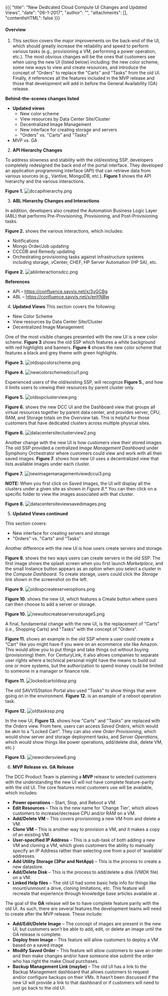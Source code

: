 {{{ "title": "New Dedicated Cloud Compute UI Changes and Updated Views",
"date": "06-1-2017",
"author": "",
"attachments": [],
"contentIsHTML": false
}}}

#### Overview

1. This section covers the major improvements on the back-end of the UI, which should greatly increase the reliability and speed to perform various tasks (e.g., provisioning a VM, performing a power operation, etc.). The most obvious changes will be the ones that customers see when using the new UI (listed below) including: the new color scheme, some new ways to view and create resources, and introduce the concept of "Orders" to replace the "Carts" and "Tasks" from the old UI. Finally, it references all the features included in the MVP release and those that development will add in before the General Availability (GA) release.

**Behind-the-scenes changes listed**
* **Updated views**
	* New color scheme
	* View resources by Data Center Site/Cluster
	* Decentralized Image Management
	* New interface for creating storage and servers
	* "Orders" vs. "Carts" and "Tasks"
* MVP vs. GA

2. **API Hierarchy Changes**

To address slowness and stability with the old/existing SSP, developers completely redesigned the back end of the portal interface.  They developed an application programming interface (API) that can retrieve data from various sources (e.g., Vantive, MongoDB, etc.). **Figure 1** shows the API hierarchy and the various interactions.

**Figure 1.**
![dccapihierarchy.png](../../images/dccapihierarchy.png)

3. **ABL Hierarchy Changes and Interactions**

In addition, developers also created the Automation Business Logic Layer (ABL) that performs Pre-Provisioning, Provisioning, and Post-Provisioning tasks.

**Figure 2.** shows the various interactions, which includes:
* Notifications
* Mongo Order/Job updating
* CCCDB and Remedy updating
* Orchestrating provisioning tasks against infrastructure systems including storage, vCenter, CHEF, HP Server Automation (HP SA), etc.

**Figure 2.**
![ablinteractionsdcc.png](../../images/ablinteractions.png)

**References**
* API – https://confluence.savvis.net/x/3vGCBg
* ABL – https://confluence.savvis.net/x/enYNBw

4. **Updated Views**
This section covers the following:
* New Color Scheme
* View resources by Data Center Site/Cluster
* Decentralized Image Management

One of the most visible changes presented with the new UI is a new color scheme. **Figure 3** shows the old SSP which features a white background with red highlights and banners. **Figure 4** shows the new color scheme that features a black and grey theme with green highlights.

**Figure 3.**
![oldsspcolorscheme.png](../../images/oldsspcolorscheme.png)

**Figure 4.**
![newcolorschemedccui1.png](../../images/newcolorschemedccui1.png)

Experienced users of the old/existing SSP, will recognize **Figure 5.**, and how it limits users to viewing their resources by parent cluster only.

**Figure 5.**
![oldsspclusterview.png](../../images/oldsspclusterview.png)

**Figure 6.** shows the new DCC UI and the Dashboard view that groups all virtual resources together by parent data center, and provides server, CPU, RAM, and Storage totals on the *Overview* tab. This is helpful for those customers that have dedicated clusters across multiple physical sites.

**Figure 6.**
![datacentersiteclusterview2.png](../../images/datacentersiteclusterview2.png)

 Another change with the new UI is how customers view their stored images.  The old SSP provided a centralized *Image Management Dashboard* under Symphony Orchestrator where customers could view and work with all their saved images. **Figure 7.** shows how new UI uses a decentralized view that lists available images under each cluster.

**Figure 7.**
![newimagemanagementviewdccui3.png](../../images/newimagemanagementviewdccui3.png)

**NOTE:** When you first click on Saved Images, the UI will display all the clusters under a given site as shown in *Figure 8.** You can then click on a specific folder to view the images associated with that cluster.

**Figure 8.**
![datacentersiteviewsavedimages.png](../../images/datacentersiteviewsavedimages.png)

5. **Updated Views continued**

This section covers:
* New interface for creating servers and storage
* "Orders" vs. "Carts" and "Tasks"

Another difference with the new UI is how users create servers and storage.  

**Figure 9.** shows the two ways users can create servers in the old SSP. The first image shows the splash screen when you first launch *Marketplace*, and the small Instance button appears as an option when you select a cluster in the *Compute Dashboard*. To create storage, users could click the *Storage* link shown in the screenshot on the left.

**Figure 9.**
![oldsspcreateserveroptions.png](../../images/oldsspcreateserveroptions.png)

**Figure 10.** shows the new UI, which features a Create button where users can then choose to add a server or storage.

**Figure 10.**
![newuitocreateserversstorage5.png](../../images/newuitocreateserversstorage5.png)

A final, fundamental change with the new UI, is the replacement of "Carts" (i.e., Shopping Carts) and "Tasks" with the concept of "Orders".

**Figure 11.** shows an example in the old SSP where a user could create a "Cart" like you might have if you were on an ecommerce site like Amazon.  This would allow you to put things and take things out without buying (provisioning) them. For CenturyLink, it also allows companies to separate user rights where a technical personal might have the means to build out one or more systems, but the authorization to spend money could be limited to someone in a manager or finance role.

**Figure 11.**
![lockedcartoldssp.png](../../images/lockedcartoldssp.png)

The old SAVVISStation Portal also used "Tasks" to show things that were going on in the environment. **Figure 12.** is an example of a reboot operation task.

**Figure 12.**
![oldtaskssp.png](../../images/oldtaskssp.png)

In the new UI, **Figure 13.** shows how "Carts" and "Tasks" are replaced with the *Orders* view. From here, users can access *Saved Orders*, which would be akin to a "Locked Cart". They can also view *Order Provisioning*, which would show server and storage deployment tasks, and *Server Operations*, which would show things like power operations, add/delete disk, delete VM, etc.)

**Figure 13.**
![newordersview6.png](../../images/newordersview6.png)

6. **MVP Release vs. GA Release**

The DCC Product Team is planning a **MVP** release to selected customers with the understanding the new UI will not have complete feature-parity with the old UI. The core features most customers use will be available, which includes:

* **Power operations** – Start, Stop, and Reboot a VM.
* **Edit Resources** – This is the new name for 'Change Tier', which allows customers to increase/decrease CPU and/or RAM on a VM.
* **Add/Delete VM** – This covers provisioning a new VM from and delete a VM.
* **Clone VM** – This is another way to provision a VM, and it makes a copy of an existing VM.
* **User-specified IP Address** – This is a sub-task of both adding a new VM and cloning a VM, which gives customers the ability to manually specify an IP Address rather than selecting one from a pool of ‘available’ addresses.
* **Add Utility Storage (3Par and NetApp)** – This is the process to create a new datastore.
* **Add/Delete Disk** – This is the process to add/delete a disk (VMDK file) on a VM.
* **Linked Help files** – The old UI had some basic help info for things like mount/unmount a drive, cloning limitations, etc.  This feature will recreate that experience through knowledge base articles available at [](/knowledge-base/).

The goal of the **GA** release will be to have complete feature parity with the old UI.  As such, there are several features the development teams will need to create after the MVP release. These include:

* **Add/Edit/Delete Image** – The concept of images are present in the new UI, but customers won’t be able to add, edit, or delete an image until the GA release is complete.
* **Deploy from Image** – This feature will allow customers to deploy a VM based on a saved image
* **Modify Saved Order** – This feature will allow customers to save an order and then make changes and/or have someone else submit the order who has right the make Cloud purchases.
* **Backup Management Link (maybe)** – The old UI has a link to the Backup Management dashboard that allows customers to request and/or configure backups on their VMs. It hasn’t been discussed if the new UI will provide a link to that dashboard or if customers will need to just go back to the old UI.
